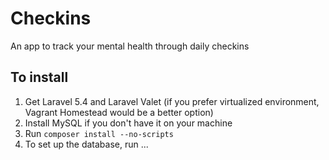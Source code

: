 # Checkins
An app to track your mental health through daily checkins

## To install
1. Get Laravel 5.4 and Laravel Valet (if you prefer virtualized environment, Vagrant Homestead would be a better option)
2. Install MySQL if you don't have it on your machine
3. Run `composer install --no-scripts`
4. To set up the database, run ...
